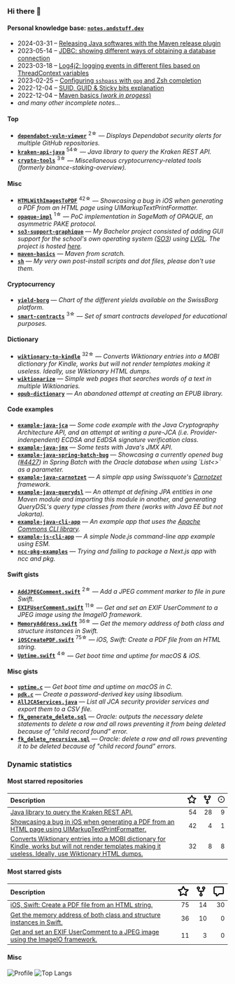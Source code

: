 ### Hi there 👋

#### Personal knowledge base: [`notes.andstuff.dev`](https://notes.andstuff.dev)

- 2024-03-31 – [Releasing Java softwares with the Maven release plugin](https://notes.andstuff.dev/prog/java/release/)
- 2023-05-14 – [JDBC: showing different ways of obtaining a database connection](https://notes.andstuff.dev/prog/java/jdbc)
- 2023-03-18 – [Log4j2: logging events in different files based on ThreadContext variables](https://notes.andstuff.dev/prog/java/log4j2)
- 2023-02-25 – [Configuring `sshpass` with `gpg` and Zsh completion](https://notes.andstuff.dev/softwares/sshpass)
- 2022-12-04 – [SUID, GUID & Sticky bits explanation](https://notes.andstuff.dev/os/linux/suid)
- 2022-12-04 – [Maven basics (*work in progess*)](https://notes.andstuff.dev/softwares/maven)
- *and many other incomplete notes…*

#### Top

- [**`dependabot-vuln-viewer`**](https://github.com/nyg/dependabot-vuln-viewer) <sup>2☆</sup> — *Displays Dependabot security alerts for multiple GitHub repositories.*
- [**`kraken-api-java`**](https://github.com/nyg/kraken-api-java) <sup>54☆</sup> — *Java library to query the Kraken REST API.*
- [**`crypto-tools`**](https://github.com/nyg/crypto-tools) <sup>3☆</sup> — *Miscellaneous cryptocurrency-related tools (formerly binance-staking-overview).*

#### Misc

- [**`HTMLWithImagesToPDF`**](https://github.com/nyg/HTMLWithImagesToPDF) <sup>42☆</sup> — *Showcasing a bug in iOS when generating a PDF from an HTML page using UIMarkupTextPrintFormatter.*
- [**`opaque-impl`**](https://github.com/nyg/opaque-impl) <sup>1☆</sup> — *PoC implementation in SageMath of OPAQUE, an asymmetric PAKE protocol.*
- [**`so3-support-graphique`**](https://gitlab.com/nyg/so3-support-graphique) — *My Bachelor project consisted of adding GUI support for the school's own operating system ([SO3](smartobjectoriented/so3)) using [LVGL](lvgl/lvgl). The project is hosted [here](https://nyg.gitlab.io/so3-support-graphique/index.html).*
- [**`maven-basics`**](https://git.sr.ht/~nyg/maven-basics) — *Maven from scratch.*
- [**`sh`**](https://git.sr.ht/~nyg/sh) — *My very own post-install scripts and dot files, please don&#x27;t use them.*

#### Cryptocurrency

- [**`yield-borg`**](https://github.com/nyg/yield-borg) — *Chart of the different yields available on the SwissBorg platform.*
- [**`smart-contracts`**](https://github.com/nyg/smart-contracts) <sup>3☆</sup> — *Set of smart contracts developed for educational purposes.*

#### Dictionary

- [**`wiktionary-to-kindle`**](https://github.com/nyg/wiktionary-to-kindle) <sup>32☆</sup> — *Converts Wiktionary entries into a MOBI dictionary for Kindle, works but will not render templates making it useless. Ideally, use Wiktionary HTML dumps.*
- [**`wiktionarize`**](https://github.com/nyg/wiktionarize) — *Simple web pages that searches words of a text in multiple Wiktionaries.*
- [**`epub-dictionary`**](https://github.com/nyg/epub-dictionary) — *An abandoned attempt at creating an EPUB library.*

#### Code examples

- [**`example-java-jca`**](https://git.sr.ht/~nyg/example-java-jca) — *Some code example with the Java Cryptography Architecture API, and an attempt at writing a pure-JCA (i.e. Provider-indenpendent) ECDSA and EdDSA signature verification class.*
- [**`example-java-jmx`**](https://git.sr.ht/~nyg/example-java-jmx) — *Some tests with Java&#x27;s JMX API.*
- [**`example-java-spring-batch-bug`**](https://git.sr.ht/~nyg/example-java-spring-batch-bug) — *Showcasing a currently opened bug ([#4427](spring-projects/spring-batch/issues/4427)) in Spring Batch with the Oracle database when using &#x60;List&lt;&gt;&#x60; as a parameter.*
- [**`example-java-carnotzet`**](https://git.sr.ht/~nyg/example-java-carnotzet) — *A simple app using Swissquote&#x27;s [Carnotzet](swissquote/carnotzet) framework.*
- [**`example-java-querydsl`**](https://git.sr.ht/~nyg/example-java-querydsl) — *An attempt at defining JPA entities in one Maven module and importing this module in another, and generating QueryDSL&#x27;s query type classes from there (works with Java EE but not Jakarta).*
- [**`example-java-cli-app`**](https://git.sr.ht/~nyg/example-java-cli-app) — *An example app that uses the [Apache Commons CLI library](https://commons.apache.org/proper/commons-cli).*
- [**`example-js-cli-app`**](https://git.sr.ht/~nyg/example-js-cli-app) — *A simple Node.js command-line app example using ESM.*
- [**`ncc-pkg-examples`**](https://github.com/nyg/ncc-pkg-examples) — *Trying and failing to package a Next.js app with ncc and pkg.*

#### Swift gists

- [**`AddJPEGComment.swift`**](https://gist.github.com/bdeae8190a41b4b56bde8e13dd471ecc) <sup>2☆</sup> — *Add a JPEG comment marker to file in pure Swift.*
- [**`EXIFUserComment.swift`**](https://gist.github.com/c90f36abbd30f72c8b6681ef23db886b) <sup>11☆</sup> — *Get and set an EXIF UserComment to a JPEG image using the ImageIO framework.*
- [**`MemoryAddress.swift`**](https://gist.github.com/b6a80bf79e72599230c312c69e963e60) <sup>36☆</sup> — *Get the memory address of both class and structure instances in Swift.*
- [**`iOSCreatePDF.swift`**](https://gist.github.com/b8cd742250826cb1471f) <sup>75☆</sup> — *iOS, Swift: Create a PDF file from an HTML string.*
- [**`Uptime.swift`**](https://gist.github.com/d81308a92fbf7e9c44c5f72db5ee2171) <sup>4☆</sup> — *Get boot time and uptime for macOS &amp; iOS.*

#### Misc gists

- [**`uptime.c`**](https://gist.github.com/dbdef21a1a0632c389d4d756d4fc1c0d) — *Get boot time and uptime on macOS in C.*
- [**`pdk.c`**](https://gist.github.com/e366c27a70a77bf06581a0e6a8211cc9) — *Create a password-derived key using libsodium.*
- [**`AllJCAServices.java`**](https://gist.github.com/feedae9fd75fee0f27f788b2dc155633) — *List all JCA security provider services and export them to a CSV file.*
- [**`fk_generate_delete.sql`**](https://gist.github.com/eb091e6c7c59b71fa4c9d49860574d2c) — *Oracle: outputs the necessary delete statements to delete a row and all rows preventing it from being deleted because of &quot;child record found&quot; error.*
- [**`fk_delete_recursive.sql`**](https://gist.github.com/57b2719feba6cded14b01e53530941ef) — *Oracle: delete a row and all rows preventing it to be deleted because of &quot;child record found&quot; errors.*

### Dynamic statistics

#### Most starred repositories

| Description | ![stargazers](assets/stargazers.svg) | ![forks](assets/forks.svg) | ![issues](assets/issues.svg)
| :--- | ---: | ---: | ---: |
| [Java library to query the Kraken REST API.](https://github.com/nyg/kraken-api-java) | 54 | 28 | 9
| [Showcasing a bug in iOS when generating a PDF from an HTML page using UIMarkupTextPrintFormatter.](https://github.com/nyg/HTMLWithImagesToPDF) | 42 | 4 | 1
| [Converts Wiktionary entries into a MOBI dictionary for Kindle, works but will not render templates making it useless. Ideally, use Wiktionary HTML dumps.](https://github.com/nyg/wiktionary-to-kindle) | 32 | 8 | 8

#### Most starred gists

| Description | ![stargazers](assets/stargazers.svg) | ![forks](assets/forks.svg) | ![comments](assets/comments.svg)
| :--- | ---: | ---: | ---: |
| [iOS, Swift: Create a PDF file from an HTML string.](https://gist.github.com/b8cd742250826cb1471f) | 75 | 14 | 30
| [Get the memory address of both class and structure instances in Swift.](https://gist.github.com/b6a80bf79e72599230c312c69e963e60) | 36 | 10 | 0
| [Get and set an EXIF UserComment to a JPEG image using the ImageIO framework.](https://gist.github.com/c90f36abbd30f72c8b6681ef23db886b) | 11 | 3 | 0

#### Misc

![Profile](https://github-readme-stats.vercel.app/api?username=nyg&show_icons=true&show=discussions_started)
![Top Langs](https://github-readme-stats.vercel.app/api/top-langs/?username=nyg&layout=compact)
